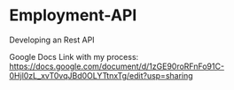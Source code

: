 # Employment-API
Developing an Rest API 

Google Docs Link with my process:
https://docs.google.com/document/d/1zGE90roRFnFo91C-0Hjl0zL_xvT0vqJBd0OLYTtnxTg/edit?usp=sharing
